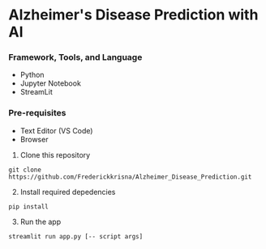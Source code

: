 # Alzheimer's Disease Prediction with AI

### Framework, Tools, and Language
- Python
- Jupyter Notebook
- StreamLit

### Pre-requisites
- Text Editor (VS Code)
- Browser

1. Clone this repository
```
git clone https://github.com/Frederickkrisna/Alzheimer_Disease_Prediction.git
```
2. Install required depedencies
```
pip install
```
3. Run the app
```
streamlit run app.py [-- script args]
```
